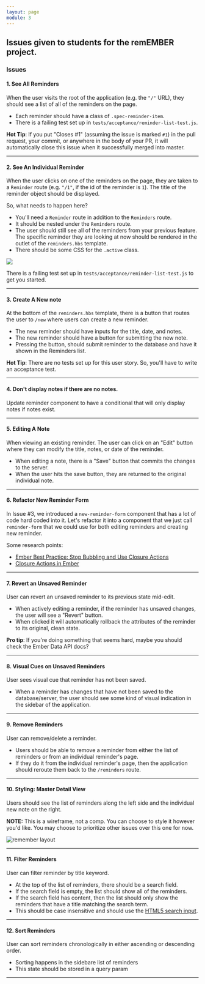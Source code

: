 ```yaml
---
layout: page
module: 3
---
```


## Issues given to students for the remEMBER project.

### Issues

#### 1. See All Reminders

When the user visits the root of the application (e.g. the `"/"` URL), they should see a list of all of the reminders on the page.  

  * Each reminder should have a class of `.spec-reminder-item`.
  * There is a failing test set up in `tests/acceptance/reminder-list-test.js`.

**Hot Tip**: If you put "Closes #1" (assuming the issue is marked `#1`) in the pull request, your commit, or anywhere in the body of your PR, it will automatically close this issue when it successfully merged into master.

____

#### 2. See An Individual Reminder

When the user clicks on one of the reminders on the page, they are taken to a `Reminder` route (e.g. `"/1"`, if the id of the reminder is `1`). The title of the reminder object should be displayed.

So, what needs to happen here?  

* You'll need a `Reminder` route in addition to the `Reminders` route.
* It should be nested under the `Reminders` route.
* The user should still see all of the reminders from your previous feature. The specific reminder they are looking at now should be rendered in the outlet of the `reminders.hbs` template.
* There should be some CSS for the `.active` class.  

![](http://g.recordit.co/bWm36UCXsA.gif)  

There is a failing test set up in `tests/acceptance/reminder-list-test.js` to get you started.

____

#### 3. Create A New note

At the bottom of the `reminders.hbs` template, there is a button that routes the user to `/new` where users can create a new reminder.  

* The new reminder should have inputs for the title, date, and notes.
* The new reminder should have a button for submitting the new note.
* Pressing the button, should submit reminder to the database and have it shown in the Reminders list.

**Hot Tip**: There are no tests set up for this user story. So, you'll have to write an acceptance test.  

____

#### 4. Don't display notes if there are no notes.  

Update reminder component to have a conditional that will only display notes if notes exist.  

____

#### 5. Editing A Note

When viewing an existing reminder. The user can click on an "Edit" button where they can modify the title, notes, or date of the reminder.

* When editing a note, there is a "Save" button that commits the changes to the server.  
* When the user hits the save button, they are returned to the original individual note.

____

#### 6. Refactor New Reminder Form  

In Issue #3, we introduced a `new-reminder-form` component that has a lot of code hard coded into it. Let's refactor it into a component that we just call `reminder-form` that we could use for both editing reminders and creating new reminder.

Some research points:  
* [Ember Best Practice: Stop Bubbling and Use Closure Actions](https://dockyard.com/blog/2015/10/29/ember-best-practice-stop-bubbling-and-use-closure-actions)
* [Closure Actions in Ember](https://emberway.io/route-closure-actions-in-ember-js-d0a7a37a5d1b#.ko5ueszgy)  

____

#### 7. Revert an Unsaved Reminder

User can revert an unsaved reminder to its previous state mid-edit.  

* When actively editing a reminder, if the reminder has unsaved changes, the user will see a "Revert" button.
* When clicked it will automatically rollback the attributes of the reminder to its original, clean state.

**Pro tip**: If you're doing something that seems hard, maybe you should check the Ember Data API docs?

____

#### 8. Visual Cues on Unsaved Reminders

User sees visual cue that reminder has not been saved.

* When a reminder has changes that have not been saved to the database/server, the user should see some kind of visual indication in the sidebar of the application.  

____

#### 9. Remove Reminders

User can remove/delete a reminder.

* Users should be able to remove a reminder from either the list of reminders or from an individual reminder's page.
* If they do it from the individual reminder's page, then the application should reroute them back to the `/reminders` route.

____

#### 10. Styling: Master Detail View

Users should see the list of reminders along the left side and the individual new note on the right.

**NOTE:** This is a wireframe, not a comp. You can choose to style it however you'd like. You may choose to prioritize other issues over this one for now.

![remember layout](https://cloud.githubusercontent.com/assets/251000/19357783/547c496e-9130-11e6-9cb2-3c3a71815a5f.jpg)

____

#### 11. Filter Reminders

User can filter reminder by title keyword.  

* At the top of the list of reminders, there should be a search field.
* If the search field is empty, the list should show all of the reminders.
* If the search field has content, then the list should only show the reminders that have a title matching the search term.
* This should be case insensitive and should use the [HTML5 search input](https://css-tricks.com/webkit-html5-search-inputs/).  

____

#### 12. Sort Reminders

User can sort reminders chronologically in either ascending or descending order.

* Sorting happens in the sidebare list of reminders
* This state should be stored in a query param  

____
